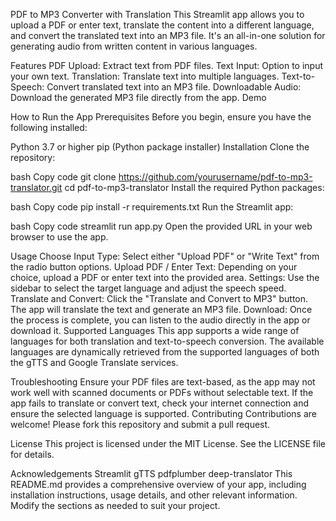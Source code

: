 PDF to MP3 Converter with Translation
This Streamlit app allows you to upload a PDF or enter text, translate the content into a different language, and convert the translated text into an MP3 file. It's an all-in-one solution for generating audio from written content in various languages.

Features
PDF Upload: Extract text from PDF files.
Text Input: Option to input your own text.
Translation: Translate text into multiple languages.
Text-to-Speech: Convert translated text into an MP3 file.
Downloadable Audio: Download the generated MP3 file directly from the app.
Demo

How to Run the App
Prerequisites
Before you begin, ensure you have the following installed:

Python 3.7 or higher
pip (Python package installer)
Installation
Clone the repository:

bash
Copy code
git clone https://github.com/yourusername/pdf-to-mp3-translator.git
cd pdf-to-mp3-translator
Install the required Python packages:

bash
Copy code
pip install -r requirements.txt
Run the Streamlit app:

bash
Copy code
streamlit run app.py
Open the provided URL in your web browser to use the app.

Usage
Choose Input Type: Select either "Upload PDF" or "Write Text" from the radio button options.
Upload PDF / Enter Text: Depending on your choice, upload a PDF or enter text into the provided area.
Settings: Use the sidebar to select the target language and adjust the speech speed.
Translate and Convert: Click the "Translate and Convert to MP3" button. The app will translate the text and generate an MP3 file.
Download: Once the process is complete, you can listen to the audio directly in the app or download it.
Supported Languages
This app supports a wide range of languages for both translation and text-to-speech conversion. The available languages are dynamically retrieved from the supported languages of both the gTTS and Google Translate services.

Troubleshooting
Ensure your PDF files are text-based, as the app may not work well with scanned documents or PDFs without selectable text.
If the app fails to translate or convert text, check your internet connection and ensure the selected language is supported.
Contributing
Contributions are welcome! Please fork this repository and submit a pull request.

License
This project is licensed under the MIT License. See the LICENSE file for details.

Acknowledgements
Streamlit
gTTS
pdfplumber
deep-translator
This README.md provides a comprehensive overview of your app, including installation instructions, usage details, and other relevant information. Modify the sections as needed to suit your project.
